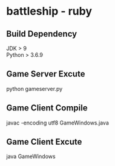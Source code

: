 battleship - ruby
=================

Build Dependency
-----------
JDK > 9<br>
Python > 3.6.9

Game Server Excute
------------------
python gameserver.py

Game Client Compile
-----------------------
javac -encoding utf8 GameWindows.java

Game Client Excute
------------------
java GameWindows